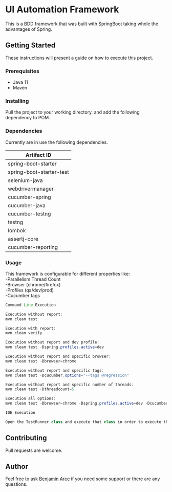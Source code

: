 # UI Automation Framework
This is a BDD framework that was built with SpringBoot taking whole the advantages of Spring. 

## Getting Started

These instructions will present a guide on how to execute this project.

### Prerequisites

* Java 11
* Maven

### Installing

Pull the project to your working directory, and add the following dependency to POM.

### Dependencies

Currently are in use the following dependencies.

|Artifact ID                	|   
|---                        	|
|spring-boot-starter			|
|spring-boot-starter-test		|
|selenium-java              	|
|webdrivermanager           	|
|cucumber-spring            	|
|cucumber-java              	|
|cucumber-testng            	|
|testng                     	|
|lombok                     	|
|assertj-core              	|
|cucumber-reporting        	|

### Usage
This framework is configurable for different properties like:
<br /> -Parallelism Thread Count
<br /> -Browser (chrome/firefox)
<br /> -Profiles (qa/dev/prod) 
<br /> -Cucumber tags

```java
Command Line Execution

Execution without report:
mvn clean test

Execution with report:
mvn clean verify

Execution without report and dev profile:
mvn clean test -Dspring.profiles.active=dev

Execution without report and specific browser:
mvn clean test -Dbrowser=chrome

Execution without report and specific tags:
mvn clean test -Dcucumber.options="--tags @regression"

Execution without report and specific number of threads:
mvn clean test -Dthreadcount=5

Execution all options:
mvn clean test -Dbrowser=chrome -Dspring.profiles.active=dev -Dcucumber.options="--tags @regression" -Dthreadcount=5
```

```java
IDE Execution

Open the TestRunner class and execute that class in order to execute the tests
```

## Contributing
Pull requests are welcome.

## Author
Feel free to ask [Benjamin Arce](benjamin_arce1991@hotmail.com) if you need some support or there are any questions.